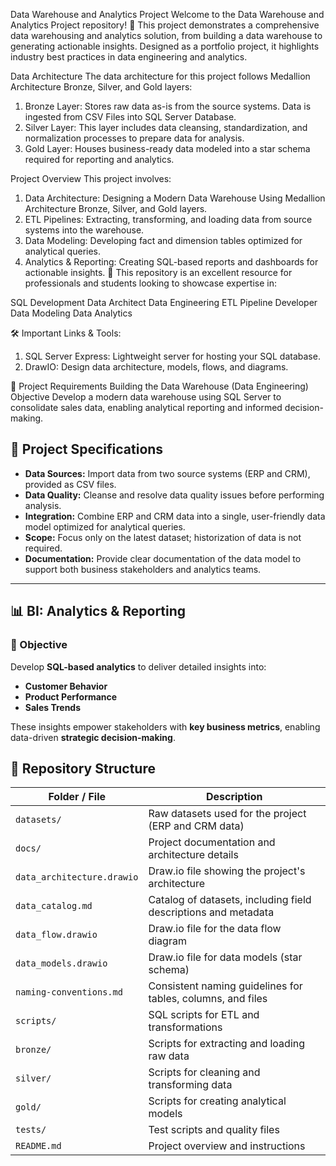 Data Warehouse and Analytics Project
Welcome to the Data Warehouse and Analytics Project repository! 🚀
This project demonstrates a comprehensive data warehousing and analytics solution, from building a data warehouse to generating actionable insights. Designed as a portfolio project, it highlights industry best practices in data engineering and analytics.

 Data Architecture
The data architecture for this project follows Medallion Architecture Bronze, Silver, and Gold layers:
1. Bronze Layer: Stores raw data as-is from the source systems. Data is ingested from CSV Files into SQL Server Database.
2. Silver Layer: This layer includes data cleansing, standardization, and normalization processes to prepare data for analysis.
3. Gold Layer: Houses business-ready data modeled into a star schema required for reporting and analytics.

Project Overview
This project involves:

1. Data Architecture: Designing a Modern Data Warehouse Using Medallion Architecture Bronze, Silver, and Gold layers.
2. ETL Pipelines: Extracting, transforming, and loading data from source systems into the warehouse.
3. Data Modeling: Developing fact and dimension tables optimized for analytical queries.
4. Analytics & Reporting: Creating SQL-based reports and dashboards for actionable insights.
🎯 This repository is an excellent resource for professionals and students looking to showcase expertise in:

SQL Development
Data Architect
Data Engineering
ETL Pipeline Developer
Data Modeling
Data Analytics

🛠️ Important Links & Tools:
1. SQL Server Express: Lightweight server for hosting your SQL database.
2. DrawIO: Design data architecture, models, flows, and diagrams.

🚀 Project Requirements
Building the Data Warehouse (Data Engineering)
Objective
Develop a modern data warehouse using SQL Server to consolidate sales data, enabling analytical reporting and informed decision-making.

## 📌 Project Specifications

- **Data Sources:** Import data from two source systems (ERP and CRM), provided as CSV files.  
- **Data Quality:** Cleanse and resolve data quality issues before performing analysis.  
- **Integration:** Combine ERP and CRM data into a single, user-friendly data model optimized for analytical queries.  
- **Scope:** Focus only on the latest dataset; historization of data is not required.  
- **Documentation:** Provide clear documentation of the data model to support both business stakeholders and analytics teams.  

---

## 📊 BI: Analytics & Reporting

### 🎯 Objective  
Develop **SQL-based analytics** to deliver detailed insights into:  

- **Customer Behavior**  
- **Product Performance**  
- **Sales Trends**  

These insights empower stakeholders with **key business metrics**, enabling data-driven **strategic decision-making**.


## 📂 Repository Structure

| Folder / File | Description |
|---------------|-------------|
| `datasets/` | Raw datasets used for the project (ERP and CRM data) |
| `docs/` | Project documentation and architecture details |
| `data_architecture.drawio` | Draw.io file showing the project's architecture |
| `data_catalog.md` | Catalog of datasets, including field descriptions and metadata |
| `data_flow.drawio` | Draw.io file for the data flow diagram |
| `data_models.drawio` | Draw.io file for data models (star schema) |
| `naming-conventions.md` | Consistent naming guidelines for tables, columns, and files |
| `scripts/` | SQL scripts for ETL and transformations |
| `bronze/` | Scripts for extracting and loading raw data |
| `silver/` | Scripts for cleaning and transforming data |
| `gold/` | Scripts for creating analytical models |
| `tests/` | Test scripts and quality files |
| `README.md` | Project overview and instructions |
